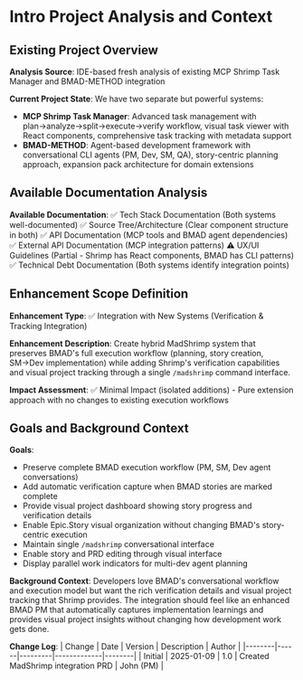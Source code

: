 # Intro Project Analysis and Context

## Existing Project Overview

**Analysis Source**: IDE-based fresh analysis of existing MCP Shrimp Task Manager and BMAD-METHOD integration

**Current Project State**: We have two separate but powerful systems:
- **MCP Shrimp Task Manager**: Advanced task management with plan→analyze→split→execute→verify workflow, visual task viewer with React components, comprehensive task tracking with metadata support
- **BMAD-METHOD**: Agent-based development framework with conversational CLI agents (PM, Dev, SM, QA), story-centric planning approach, expansion pack architecture for domain extensions

## Available Documentation Analysis

**Available Documentation**:
✅ Tech Stack Documentation (Both systems well-documented)
✅ Source Tree/Architecture (Clear component structure in both)
✅ API Documentation (MCP tools and BMAD agent dependencies)
✅ External API Documentation (MCP integration patterns)
⚠️ UX/UI Guidelines (Partial - Shrimp has React components, BMAD has CLI patterns)
✅ Technical Debt Documentation (Both systems identify integration points)

## Enhancement Scope Definition

**Enhancement Type**: ✅ Integration with New Systems (Verification & Tracking Integration)

**Enhancement Description**: Create hybrid MadShrimp system that preserves BMAD's full execution workflow (planning, story creation, SM→Dev implementation) while adding Shrimp's verification capabilities and visual project tracking through a single `/madshrimp` command interface.

**Impact Assessment**: ✅ Minimal Impact (isolated additions) - Pure extension approach with no changes to existing execution workflows

## Goals and Background Context

**Goals**:
- Preserve complete BMAD execution workflow (PM, SM, Dev agent conversations)
- Add automatic verification capture when BMAD stories are marked complete
- Provide visual project dashboard showing story progress and verification details
- Enable Epic.Story visual organization without changing BMAD's story-centric execution
- Maintain single `/madshrimp` conversational interface
- Enable story and PRD editing through visual interface
- Display parallel work indicators for multi-dev agent planning

**Background Context**: Developers love BMAD's conversational workflow and execution model but want the rich verification details and visual project tracking that Shrimp provides. The integration should feel like an enhanced BMAD PM that automatically captures implementation learnings and provides visual project insights without changing how development work gets done.

**Change Log**:
| Change | Date | Version | Description | Author |
|--------|------|---------|-------------|--------|
| Initial | 2025-01-09 | 1.0 | Created MadShrimp integration PRD | John (PM) |
